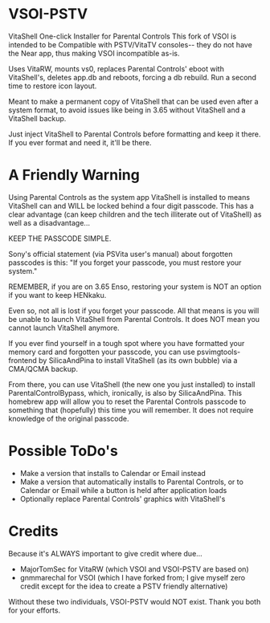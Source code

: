 # VSOI-PSTV
VitaShell One-click Installer for Parental Controls
This fork of VSOI is intended to be Compatible with PSTV/VitaTV consoles-- they do not have the Near app, thus making VSOI incompatible as-is.

Uses VitaRW, mounts vs0, replaces Parental Controls' eboot with VitaShell's, deletes app.db and reboots, forcing a db rebuild. Run a second time to restore icon layout.

Meant to make a permanent copy of VitaShell that can be used even after a system format, to avoid issues like being in 3.65 without VitaShell and a VitaShell backup.

Just inject VitaShell to Parental Controls before formatting and keep it there. If you ever format and need it, it'll be there.

# A Friendly Warning
Using Parental Controls as the system app VitaShell is installed to means VitaShell can and WILL be locked behind a four digit passcode. This has a clear advantage (can keep children and the tech illiterate out of VitaShell) as well as a disadvantage...

KEEP THE PASSCODE SIMPLE.

Sony's official statement (via PSVita user's manual) about forgotten passcodes is this: "If you forget your passcode, you must restore your system."

REMEMBER, if you are on 3.65 Enso, restoring your system is NOT an option if you want to keep HENkaku.

Even so, not all is lost if you forget your passcode. All that means is you will be unable to launch VitaShell from Parental Controls. It does NOT mean you cannot launch VitaShell anymore.

If you ever find yourself in a tough spot where you have formatted your memory card and forgotten your passcode, you can use psvimgtools-frontend by SilicaAndPina to install VitaShell (as its own bubble) via a CMA/QCMA backup.

From there, you can use VitaShell (the new one you just installed) to install ParentalControlBypass, which, ironically, is also by SilicaAndPina. This homebrew app will allow you to reset the Parental Controls passcode to something that (hopefully) this time you will remember. It does not require knowledge of the original passcode.

# Possible ToDo's
* Make a version that installs to Calendar or Email instead
* Make a version that automatically installs to Parental Controls, or to Calendar or Email while a button is held after application loads
* Optionally replace Parental Controls' graphics with VitaShell's

# Credits
Because it's ALWAYS important to give credit where due...
* MajorTomSec for VitaRW (which VSOI and VSOI-PSTV are based on)
* gnmmarechal for VSOI (which I have forked from; I give myself zero credit except for the idea to create a PSTV friendly alternative)

Without these two individuals, VSOI-PSTV would NOT exist.
Thank you both for your efforts.
